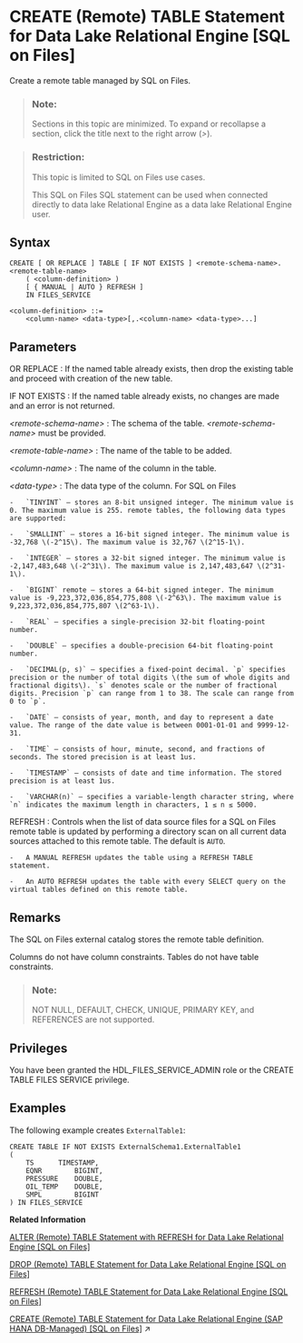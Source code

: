 <!-- loiobeffc07c515540088d372197c9eee191 -->

# CREATE \(Remote\) TABLE Statement for Data Lake Relational Engine \[SQL on Files\]

Create a remote table managed by SQL on Files.



> ### Note:  
> Sections in this topic are minimized. To expand or recollapse a section, click the title next to the right arrow \(*\>*\).



> ### Restriction:  
> This topic is limited to SQL on Files use cases.
> 
> This SQL on Files SQL statement can be used when connected directly to data lake Relational Engine as a data lake Relational Engine user.



<a name="loiobeffc07c515540088d372197c9eee191__CT_syntax"/>

## Syntax

```
CREATE [ OR REPLACE ] TABLE [ IF NOT EXISTS ] <remote-schema-name>.<remote-table-name>
    ( <column-definition> ) 
    [ { MANUAL | AUTO } REFRESH ]
    IN FILES_SERVICE

<column-definition> ::=
    <column-name> <data-type>[,.<column-name> <data-type>...]

```



<a name="loiobeffc07c515540088d372197c9eee191__CT_parameters"/>

## Parameters

 OR REPLACE
 :   If the named table already exists, then drop the existing table and proceed with creation of the new table.

  IF NOT EXISTS
 :   If the named table already exists, no changes are made and an error is not returned.

  *<remote-schema-name\>*
 :   The schema of the table. *<remote-schema-name\>* must be provided.

  *<remote-table-name\>*
 :   The name of the table to be added.

  *<column-name\>*
 :   The name of the column in the table.

  *<data-type\>*
 :   The data type of the column. For SQL on Files

    -   `TINYINT` – stores an 8-bit unsigned integer. The minimum value is 0. The maximum value is 255. remote tables, the following data types are supported:

    -   `SMALLINT` – stores a 16-bit signed integer. The minimum value is -32,768 \(-2^15\). The maximum value is 32,767 \(2^15-1\).

    -   `INTEGER` – stores a 32-bit signed integer. The minimum value is -2,147,483,648 \(-2^31\). The maximum value is 2,147,483,647 \(2^31-1\).

    -   `BIGINT` remote – stores a 64-bit signed integer. The minimum value is -9,223,372,036,854,775,808 \(-2^63\). The maximum value is 9,223,372,036,854,775,807 \(2^63-1\).

    -   `REAL` – specifies a single-precision 32-bit floating-point number.

    -   `DOUBLE` – specifies a double-precision 64-bit floating-point number.

    -   `DECIMAL(p, s)` – specifies a fixed-point decimal. `p` specifies precision or the number of total digits \(the sum of whole digits and fractional digits\). `s` denotes scale or the number of fractional digits. Precision `p` can range from 1 to 38. The scale can range from 0 to `p`.

    -   `DATE` – consists of year, month, and day to represent a date value. The range of the date value is between 0001-01-01 and 9999-12-31.

    -   `TIME` – consists of hour, minute, second, and fractions of seconds. The stored precision is at least 1us.

    -   `TIMESTAMP` – consists of date and time information. The stored precision is at least 1us.

    -   `VARCHAR(n)` – specifies a variable-length character string, where `n` indicates the maximum length in characters, 1 ≤ n ≤ 5000.


  REFRESH
 :   Controls when the list of data source files for a SQL on Files remote table is updated by performing a directory scan on all current data sources attached to this remote table. The default is `AUTO`.

    -   A MANUAL REFRESH updates the table using a REFRESH TABLE statement.

    -   An AUTO REFRESH updates the table with every SELECT query on the virtual tables defined on this remote table.


 

<a name="loiobeffc07c515540088d372197c9eee191__CT_remarks"/>

## Remarks

The SQL on Files external catalog stores the remote table definition.

Columns do not have column constraints. Tables do not have table constraints.

> ### Note:  
> NOT NULL, DEFAULT, CHECK, UNIQUE, PRIMARY KEY, and REFERENCES are not supported.



## Privileges

You have been granted the HDL\_FILES\_SERVICE\_ADMIN role or the CREATE TABLE FILES SERVICE privilege.



<a name="loiobeffc07c515540088d372197c9eee191__CT_example"/>

## Examples

The following example creates `ExternalTable1`:

```
CREATE TABLE IF NOT EXISTS ExternalSchema1.ExternalTable1 
(
	TS 		TIMESTAMP,
	EQNR 		BIGINT,
	PRESSURE 	DOUBLE,
	OIL_TEMP 	DOUBLE,
	SMPL 		BIGINT 
) IN FILES_SERVICE
```

**Related Information**  


[ALTER \(Remote\) TABLE Statement with REFRESH for Data Lake Relational Engine \[SQL on Files\]](alter-remote-table-statement-with-refresh-for-data-lake-relational-engine-sql-on-files-ae56450.md "Alter the refresh mode of a table.")

[DROP \(Remote\) TABLE Statement for Data Lake Relational Engine \[SQL on Files\]](drop-remote-table-statement-for-data-lake-relational-engine-sql-on-files-f81d073.md "Drop a remote table from a SQL on Files external catalog.")

[REFRESH \(Remote\) TABLE Statement for Data Lake Relational Engine \[SQL on Files\]](refresh-remote-table-statement-for-data-lake-relational-engine-sql-on-files-e275657.md "Update the current list of data source files for a SQL on Files remote table by performing a directory scan on all current data sources attached to this remote table.")

[CREATE (Remote) TABLE Statement for Data Lake Relational Engine (SAP HANA DB-Managed) [SQL on Files]](https://help.sap.com/viewer/a898e08b84f21015969fa437e89860c8/2023_1_QRC/en-US/24e694b566814ad285cb32fe3e5d3928.html "Create a remote table managed by SQL on Files.") :arrow_upper_right:

